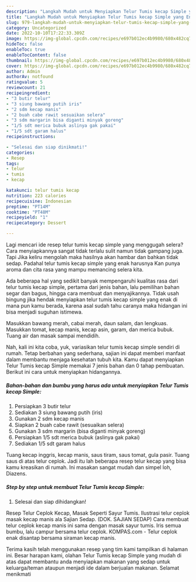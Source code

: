```yaml
---
description: "Langkah Mudah untuk Menyiapkan Telur Tumis kecap Simple yang Enak, Buat Buka Puasa Bisa Manjain Lidah"
title: "Langkah Mudah untuk Menyiapkan Telur Tumis kecap Simple yang Enak, Buat Buka Puasa Bisa Manjain Lidah"
slug: 979-langkah-mudah-untuk-menyiapkan-telur-tumis-kecap-simple-yang-enak-buat-buka-puasa-bisa-manjain-lidah
category: Uncategorized
date: 2022-10-10T17:22:33.309Z
image: https://img-global.cpcdn.com/recipes/e697b012ec4b9980/680x482cq70/telur-tumis-kecap-simple-foto-resep-utama.jpg
hideToc: false
enableToc: true
enableTocContent: false
thumbnail: https://img-global.cpcdn.com/recipes/e697b012ec4b9980/680x482cq70/telur-tumis-kecap-simple-foto-resep-utama.jpg
cover: https://img-global.cpcdn.com/recipes/e697b012ec4b9980/680x482cq70/telur-tumis-kecap-simple-foto-resep-utama.jpg
author: Admin
authorAv: notfound
ratingvalue: 5
reviewcount: 21
recipeingredient:
- "3 butir telur"
- "3 siung bawang putih iris"
- "2 sdm kecap manis"
- "2 buah cabe rawit sesuaikan selera"
- "3 sdm margarin bisa diganti minyak goreng"
- "1/5 sdt merica bubuk aslinya gak pakai"
- "1/5 sdt garam halus"
recipeinstructions:

- "Selesai dan siap dinikmati!"
categories:
- Resep
tags:
- telur
- tumis
- kecap

katakunci: telur tumis kecap 
nutrition: 223 calories
recipecuisine: Indonesian
preptime: "PT14M"
cooktime: "PT48M"
recipeyield: "1"
recipecategory: Dessert

---
```



Lagi mencari ide resep telur tumis kecap simple yang menggugah selera? Cara menyiapkannya sangat tidak terlalu sulit namun tidak gampang juga. Tapi Jika keliru mengolah maka hasilnya akan hambar dan bahkan tidak sedap. Padahal telur tumis kecap simple yang enak harusnya Kan punya aroma dan cita rasa yang mampu memancing selera kita.


Ada beberapa hal yang sedikit banyak mempengaruhi kualitas rasa dari telur tumis kecap simple, pertama dari jenis bahan, lalu pemilihan bahan segar dan bagus, hingga cara membuat dan menyajikannya. Tidak usah bingung jika hendak menyiapkan telur tumis kecap simple yang enak di mana pun kamu berada, karena asal sudah tahu caranya maka hidangan ini bisa menjadi suguhan istimewa.

Masukkan bawang merah, cabai merah, daun salam, dan lengkuas. Masukkan tomat, kecap manis, kecap asin, garam, dan merica bubuk. Tuang air dan masak sampai mendidih.


Nah, kali ini kita coba, yuk, variasikan telur tumis kecap simple sendiri di rumah. Tetap berbahan yang sederhana, sajian ini dapat memberi manfaat dalam membantu menjaga kesehatan tubuh kita. Kamu dapat menyiapkan Telur Tumis kecap Simple memakai 7 jenis bahan dan 0 tahap pembuatan. Berikut ini cara untuk menyiapkan hidangannya.

<!--inarticleads1-->

##### Bahan-bahan dan bumbu yang harus ada untuk menyiapkan Telur Tumis kecap Simple:

1. Persiapkan 3 butir telur
1. Sediakan 3 siung bawang putih (iris)
1. Gunakan 2 sdm kecap manis
1. Siapkan 2 buah cabe rawit (sesuaikan selera)
1. Gunakan 3 sdm margarin (bisa diganti minyak goreng)
1. Persiapkan 1/5 sdt merica bubuk (aslinya gak pakai)
1. Sediakan 1/5 sdt garam halus


Tuang kecap inggris, kecap manis, saus tiram, saus tomat, gula pasir. Tuang saus di atas telur ceplok. Jadi itu lah beberapa resep telur kecap yang bisa kamu kreasikan di rumah. Ini masakan sangat mudah dan simpel loh, Diazens. 

<!--inarticleads2-->

##### Step by step untuk membuat Telur Tumis kecap Simple:


1. Selesai dan siap dihidangkan!

Resep Telur Ceplok Kecap, Masak Seperti Sayur Tumis. Ilustrasi telur ceplok masak kecap manis ala Sajian Sedap. (DOK. SAJIAN SEDAP) Cara membuat telur ceplok kecap manis ini sama dengan masak sayur tumis. Iris semua bumbu, lalu campur bersama telur ceplok. KOMPAS.com - Telur ceplok enak disantap bersama siraman kecap manis. 

Terima kasih telah menggunakan resep yang tim kami tampilkan di halaman ini. Besar harapan kami, olahan Telur Tumis kecap Simple yang mudah di atas dapat membantu anda menyiapkan makanan yang sedap untuk keluarga/teman ataupun menjadi ide dalam berjualan makanan. Selamat menikmati
